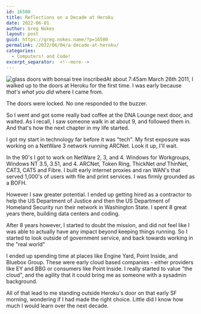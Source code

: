 ```yaml
---
id: 16500
title: Reflections on a Decade at Heroku
date: 2022-06-01
author: Greg Nokes
layout: post
guid: https://greg.nokes.name/?p=16500
permalink: /2022/06/04/a-decade-at-heroku/
categories:
  - Computers! and Code!
excerpt_separator:  <!--more-->
---
```


![glass doors with bonsai tree inscribed]()At about 7:45am March 26th 2011, I walked up to the doors at Heroku for the first time. I was early because _that's what you did_ where I came from.

The doors were locked. No one responded to the buzzer.

So I went and got some really bad coffee at the DNA Lounge next door, and waited. As I recall, I saw someone walk in at about 9, and followed them in. And that's how the next chapter in my life started.

<!--more-->

I got my start in technology far before it was "tech". My first exposure was working on a NetWare 3 network running ARCNet. Look it up, I'll wait.

In the 90's I got to work on NetWare 2, 3, and 4. Windows for Workgroups, Windows NT 3.5, 3.51, and 4. ARCNet, Token Ring, ThickNet _and_ ThinNet, CAT3, CAT5 and Fibre. I built early internet proxies and ran WAN's that served 1,000's of users with file and print services. I was firmly grounded as a BOFH.

However I saw greater potential. I ended up getting hired as a contractor to help the US Department of Justice and then the US Department of Homeland Security run their network in Washington State. I spent 8 great years there, building data centers and coding.

After 8 years however, I started to doubt the mission, and did not feel like I was able to actually have any impact beyond keeping things running. So I started to look outside of government service, and back towards working in the "real world"

I ended up spending time at places like Engine Yard, Point Inside, and Bluebox Group. These were early cloud based companies - either providers like EY and BBG or consumers like Point Inside. I really started to value "the cloud", and the agility that it could bring me as someone with a sysadmin background.

All of that lead to me standing outside Heroku's door on that early SF morning, wondering if I had made the right choice. Little did I know how much I would learn over the next decade.




